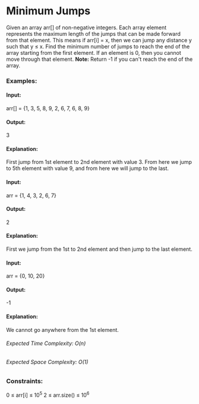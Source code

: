 # Minimum Jumps
Given an array arr[] of non-negative integers. Each array element represents the maximum length of the jumps that can be made forward from that element. This means if arr[i] = x, then we can jump any distance y such that y ≤ x.
Find the minimum number of jumps to reach the end of the array starting from the first element. If an element is 0, then you cannot move through that element.
**Note:**  Return -1 if you can't reach the end of the array.

### Examples: 
#### Input: 
arr[] = {1, 3, 5, 8, 9, 2, 6, 7, 6, 8, 9}
#### Output: 
3 
#### Explanation:
First jump from 1st element to 2nd element with value 3. From here we jump to 5th element with value 9, and from here we will jump to the last. 

#### Input: 
arr = {1, 4, 3, 2, 6, 7}
#### Output:
2 
#### Explanation:
First we jump from the 1st to 2nd element and then jump to the last element.

#### Input:
arr = {0, 10, 20}
#### Output:
-1
#### Explanation:
We cannot go anywhere from the 1st element.

###### Expected Time Complexity: O(n)
###### Expected Space Complexity: O(1)

### Constraints:
0 ≤ arr[i] ≤ $`10^5`$
2 ≤ arr.size() ≤ $`10^6`$


